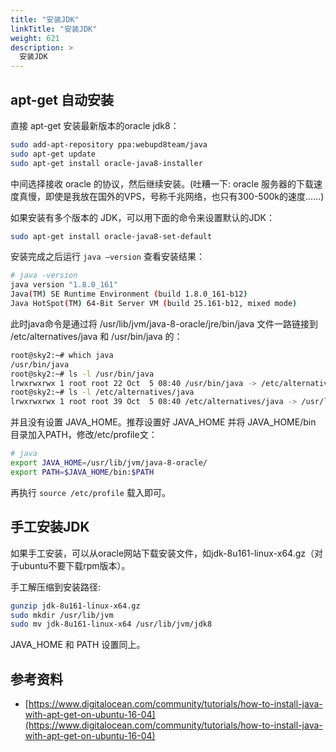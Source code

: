 ```yaml
---
title: "安装JDK"
linkTitle: "安装JDK"
weight: 621
description: >
  安装JDK
---
```


## apt-get 自动安装

直接 apt-get 安装最新版本的oracle jdk8：

```bash
sudo add-apt-repository ppa:webupd8team/java
sudo apt-get update
sudo apt-get install oracle-java8-installer
```

中间选择接收 oracle 的协议，然后继续安装。(吐糟一下: oracle 服务器的下载速度真慢，即使是我放在国外的VPS，号称千兆网络，也只有300-500k的速度......)

如果安装有多个版本的 JDK，可以用下面的命令来设置默认的JDK：

```bash
sudo apt-get install oracle-java8-set-default
```

安装完成之后运行 `java –version` 查看安装结果：

```bash
# java -version
java version "1.8.0_161"
Java(TM) SE Runtime Environment (build 1.8.0_161-b12)
Java HotSpot(TM) 64-Bit Server VM (build 25.161-b12, mixed mode)
```

此时java命令是通过将 /usr/lib/jvm/java-8-oracle/jre/bin/java 文件一路链接到 /etc/alternatives/java 和 /usr/bin/java 的：

```bash
root@sky2:~# which java
/usr/bin/java
root@sky2:~# ls -l /usr/bin/java
lrwxrwxrwx 1 root root 22 Oct  5 08:40 /usr/bin/java -> /etc/alternatives/java
root@sky2:~# ls -l /etc/alternatives/java
lrwxrwxrwx 1 root root 39 Oct  5 08:40 /etc/alternatives/java -> /usr/lib/jvm/java-8-oracle/jre/bin/java
```

并且没有设置 JAVA_HOME。推荐设置好 JAVA_HOME 并将 JAVA_HOME/bin 目录加入PATH，修改/etc/profile文：

```bash
# java
export JAVA_HOME=/usr/lib/jvm/java-8-oracle/
export PATH=$JAVA_HOME/bin:$PATH
```

再执行 `source /etc/profile` 载入即可。

## 手工安装JDK

如果手工安装，可以从oracle网站下载安装文件，如jdk-8u161-linux-x64.gz（对于ubuntu不要下载rpm版本）。

手工解压缩到安装路径:

```bash
gunzip jdk-8u161-linux-x64.gz
sudo mkdir /usr/lib/jvm
sudo mv jdk-8u161-linux-x64 /usr/lib/jvm/jdk8
```

JAVA_HOME 和 PATH 设置同上。

## 参考资料

- [https://www.digitalocean.com/community/tutorials/how-to-install-java-with-apt-get-on-ubuntu-16-04](https://www.digitalocean.com/community/tutorials/how-to-install-java-with-apt-get-on-ubuntu-16-04)